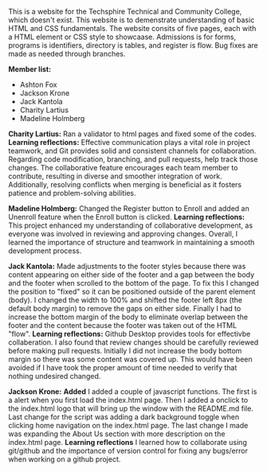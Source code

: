 This is a website for the Techsphire Technical and Community College, which doesn't exist. This website is to demenstrate understanding of basic HTML and CSS fundamentals. The website consits of five pages, each with a HTML element or CSS style to showcaase. Admissions is for forms, programs is identifiers, directory is tables, and register is flow. Bug fixes are made as needed through branches. 

**Member list:**
 * Ashton Fox
 * Jackson Krone
 * Jack Kantola
 * Charity Lartius
 * Madeline Holmberg



**Charity Lartius:** Ran a validator to html pages and fixed some of the codes.  **Learning reflections:** Effective communication plays a vital role in project teamwork, and Git provides solid and consistent channels for collaboration. Regarding code modification, branching, and pull requests, help track those changes. The collaborative feature encourages each team member to contribute, resulting in diverse and smoother integration of work. Additionally, resolving conflicts when merging is beneficial as it fosters patience and problem-solving abilities.

**Madeline Holmberg:** Changed the Register button to Enroll and added an Unenroll feature when the Enroll button is clicked. **Learning reflections:** This project enhanced my understanding of collaborative development, as everyone was involved in reviewing and approving changes. Overall, I learned the importance of structure and teamwork in maintaining a smooth development process.

**Jack Kantola:** Made adjustments to the footer styles because there was content appearing on either side of the footer and a gap between the body and the footer when scrolled to the bottom of the page. To fix this I changed the position to "fixed" so it can be positioned outside of the parent element (body). I changed the width to 100% and shifted the footer left 8px (the default body margin) to remove the gaps on either side. Finally I had to increase the bottom margin of the body to eliminate overlap between the footer and the content because the footer was taken out of the HTML "flow". **Learning reflections:** Github Desktop provides tools for effectivbe collaberation. I also found that review changes should be carefully reviewed before making pull requests. Initially I did not increase the body bottom margin so there was some content was covered up. This would have been avoided if I have took the proper amount of time needed to verify that nothing undesired changed.

**Jackson Krone:** **Added** I added a couple of javascript functions. The first is a alert when you first load the index.html page. Then I added a onclick to the index.html logo that will bring up the window with the README.md file. Last change for the script was adding a dark background toggle when clicking home navigation on the index.html page. The last change I made was expanding the About Us section with more description on the index.html page. **Learning reflections** I learned how to collaborate using git/github and the importance of version control for fixing any bugs/error when working on a github project.
